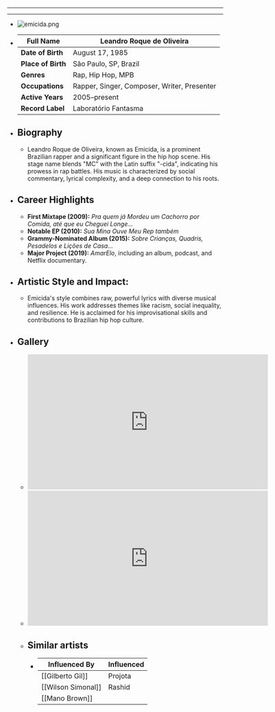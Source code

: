 - ---
  ---
- ![emicida.png](../assets/emicida_1717364103498_0.png)
- | **Full Name**     | Leandro Roque de Oliveira          |
  |-------------------|------------------------------------|
  | **Date of Birth** | August 17, 1985                    |
  | **Place of Birth**| São Paulo, SP, Brazil              |
  | **Genres**        | Rap, Hip Hop, MPB                  |
  | **Occupations**   | Rapper, Singer, Composer, Writer, Presenter |
  | **Active Years**  | 2005–present                       |
  | **Record Label**  | Laboratório Fantasma               |
- ## **Biography**
	- Leandro Roque de Oliveira, known as Emicida, is a prominent Brazilian rapper and a significant figure in the hip hop scene. His stage name blends "MC" with the Latin suffix "-cida", indicating his prowess in rap battles. His music is characterized by social commentary, lyrical complexity, and a deep connection to his roots.
- ## **Career Highlights**
	- **First Mixtape (2009):** *Pra quem já Mordeu um Cachorro por Comida, até que eu Cheguei Longe...*
	- **Notable EP (2010):** *Sua Mina Ouve Meu Rep também*
	- **Grammy-Nominated Album (2015):** *Sobre Crianças, Quadris, Pesadelos e Lições de Casa...*
	- **Major Project (2019):** *AmarElo*, including an album, podcast, and Netflix documentary.
- ## **Artistic Style and Impact:**
	- Emicida's style combines raw, powerful lyrics with diverse musical influences. His work addresses themes like racism, social inequality, and resilience. He is acclaimed for his improvisational skills and contributions to Brazilian hip hop culture.
- ## **Gallery**
	- <iframe width="560" height="315" src="https://www.youtube.com/embed/GZgnl5Ocuh8?si=UeKMyA2Xqe_I4vzd" title="YouTube video player" frameborder="0" allow="accelerometer; autoplay; clipboard-write; encrypted-media; gyroscope; picture-in-picture; web-share" referrerpolicy="strict-origin-when-cross-origin" allowfullscreen></iframe>
	- <iframe width="560" height="315" src="https://www.youtube.com/embed/PTDgP3BDPIU?si=nlfWU6DrBf8mb6mN" title="YouTube video player" frameborder="0" allow="accelerometer; autoplay; clipboard-write; encrypted-media; gyroscope; picture-in-picture; web-share" referrerpolicy="strict-origin-when-cross-origin" allowfullscreen></iframe>
	- ## Similar artists
		- | Influenced By       | Influenced       |
		  |---------------------|------------------|
		  | [[Gilberto Gil]]    | Projota     |
		  | [[Wilson Simonal]] | Rashid          |
		  | [[Mano Brown]] |            |